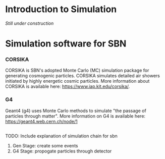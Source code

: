 # Introduction to Simulation

*Still under construction*

# Simulation software for SBN
### CORSIKA 
CORSIKA is SBN's adopted Monte Carlo (MC) simulation package for generating cosmogenic particles. CORSIKA simulates detailed air showers initiated by highly energetic cosmic particles. More information about CORSIKA is available here: https://www.iap.kit.edu/corsika/. 


### G4
Geant4 (g4) uses Monte Carlo methods to simulate "the passage of particles through matter". More information on G4 is available here: https://geant4.web.cern.ch/node/1
##



TODO: Include explanation of simulation chain for sbn
 
1. Gen Stage: create some events
2. G4 Stage: propogate particles through detector 
